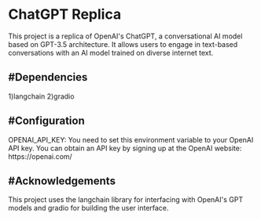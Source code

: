 <h1>ChatGPT Replica</h1>
This project is a replica of OpenAI's ChatGPT, a conversational AI model based on GPT-3.5 architecture. It allows users to engage in text-based conversations with an AI model trained on diverse internet text.

<h2>#Dependencies</h2>
1)langchain
2)gradio
<h2>#Configuration</h2>
OPENAI_API_KEY: You need to set this environment variable to your OpenAI API key. You can obtain an API key by signing up at the OpenAI website: https://openai.com/

<h2>#Acknowledgements</h2>
This project uses the langchain library for interfacing with OpenAI's GPT models and gradio for building the user interface.

